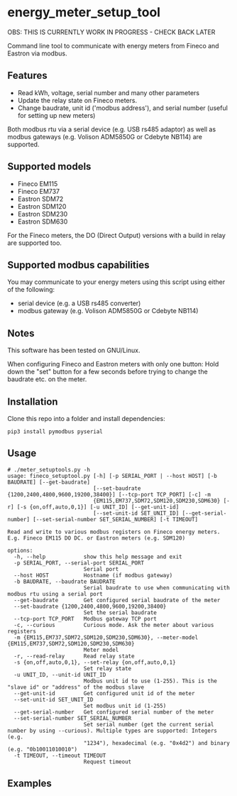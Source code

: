 # energy_meter_setup_tool
OBS: THIS IS CURRENTLY WORK IN PROGRESS - CHECK BACK LATER

Command line tool to communicate with energy meters from Fineco and Eastron via modbus.

## Features
- Read kWh, voltage, serial number and many other parameters
- Update the relay state on Fineco meters.
- Change baudrate, unit id ('modbus address'), and serial number (useful for setting up new meters)

Both modbus rtu via a serial device (e.g. USB rs485 adaptor) as well as modbus gateways (e.g. Volison ADM5850G or Cdebyte NB114) are supported.

## Supported models
- Fineco EM115
- Fineco EM737
- Eastron SDM72
- Eastron SDM120
- Eastron SDM230
- Eastron SDM630

For the Fineco meters, the DO (Direct Output) versions with a build in relay are supported too.

## Supported modbus capabilities
You may communicate to your energy meters using this script using either of the following:

- serial device (e.g. a USB rs485 converter)
- modbus gateway (e.g. Volison ADM5850G or Cdebyte NB114)

## Notes
This software has been tested on GNU/Linux.

When configuring Fineco and Eastron meters with only one button: Hold down the "set" button for a few seconds before trying to change the baudrate etc. on the meter.

## Installation
Clone this repo into a folder and install dependencies:

```
pip3 install pymodbus pyserial
```

## Usage
```
# ./meter_setuptools.py -h
usage: fineco_setuptool.py [-h] [-p SERIAL_PORT | --host HOST] [-b BAUDRATE] [--get-baudrate]
                           [--set-baudrate {1200,2400,4800,9600,19200,38400}] [--tcp-port TCP_PORT] [-c] -m
                           {EM115,EM737,SDM72,SDM120,SDM230,SDM630} [-r] [-s {on,off,auto,0,1}] [-u UNIT_ID] [--get-unit-id]
                           [--set-unit-id SET_UNIT_ID] [--get-serial-number] [--set-serial-number SET_SERIAL_NUMBER] [-t TIMEOUT]

Read and write to various modbus registers on Fineco energy meters. E.g. Fineco EM115 DO DC. or Eastron meters (e.g. SDM120)

options:
  -h, --help            show this help message and exit
  -p SERIAL_PORT, --serial-port SERIAL_PORT
                        Serial port
  --host HOST           Hostname (if modbus gateway)
  -b BAUDRATE, --baudrate BAUDRATE
                        Serial baudrate to use when communicating with modbus rtu using a serial port
  --get-baudrate        Get configured serial baudrate of the meter
  --set-baudrate {1200,2400,4800,9600,19200,38400}
                        Set the serial baudrate
  --tcp-port TCP_PORT   Modbus gateway TCP port
  -c, --curious         Curious mode. Ask the meter about various registers
  -m {EM115,EM737,SDM72,SDM120,SDM230,SDM630}, --meter-model {EM115,EM737,SDM72,SDM120,SDM230,SDM630}
                        Meter model
  -r, --read-relay      Read relay state
  -s {on,off,auto,0,1}, --set-relay {on,off,auto,0,1}
                        Set relay state
  -u UNIT_ID, --unit-id UNIT_ID
                        Modbus unit id to use (1-255). This is the "slave id" or "address" of the modbus slave
  --get-unit-id         Get configured unit id of the meter
  --set-unit-id SET_UNIT_ID
                        Set modbus unit id (1-255)
  --get-serial-number   Get configured serial number of the meter
  --set-serial-number SET_SERIAL_NUMBER
                        Set serial number (get the current serial number by using --curious). Multiple types are supported: Integers (e.g.
                        "1234"), hexadecimal (e.g. "0x4d2") and binary (e.g. "0b10011010010")
  -t TIMEOUT, --timeout TIMEOUT
                        Request timeout
```

## Examples

